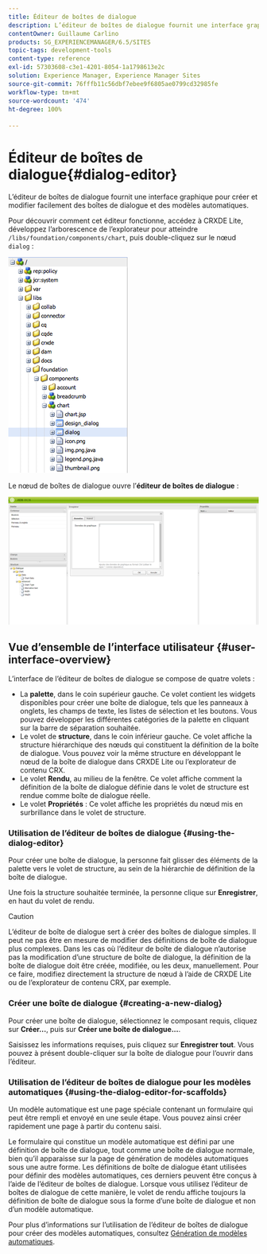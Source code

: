 ```yaml
---
title: Éditeur de boîtes de dialogue
description: L’éditeur de boîtes de dialogue fournit une interface graphique pour créer et modifier facilement des boîtes de dialogue et des modèles automatiques.
contentOwner: Guillaume Carlino
products: SG_EXPERIENCEMANAGER/6.5/SITES
topic-tags: development-tools
content-type: reference
exl-id: 57303608-c3e1-4201-8054-1a1798613e2c
solution: Experience Manager, Experience Manager Sites
source-git-commit: 76fffb11c56dbf7ebee9f6805ae0799cd32985fe
workflow-type: tm+mt
source-wordcount: '474'
ht-degree: 100%

---
```


# Éditeur de boîtes de dialogue{#dialog-editor}

L’éditeur de boîtes de dialogue fournit une interface graphique pour créer et modifier facilement des boîtes de dialogue et des modèles automatiques.

Pour découvrir comment cet éditeur fonctionne, accédez à CRXDE Lite, développez l’arborescence de l’explorateur pour atteindre `/libs/foundation/components/chart`, puis double-cliquez sur le nœud `dialog` :

![chlimage_1-247](assets/chlimage_1-247.png)

Le nœud de boîtes de dialogue ouvre l’**éditeur de boîtes de dialogue** :

![screen_shot_2012-02-01at25033pm](assets/screen_shot_2012-02-01at25033pm.png)

## Vue d’ensemble de l’interface utilisateur {#user-interface-overview}

L’interface de l’éditeur de boîtes de dialogue se compose de quatre volets :

* La **palette**, dans le coin supérieur gauche. Ce volet contient les widgets disponibles pour créer une boîte de dialogue, tels que les panneaux à onglets, les champs de texte, les listes de sélection et les boutons. Vous pouvez développer les différentes catégories de la palette en cliquant sur la barre de séparation souhaitée.
* Le volet de **structure**, dans le coin inférieur gauche. Ce volet affiche la structure hiérarchique des nœuds qui constituent la définition de la boîte de dialogue. Vous pouvez voir la même structure en développant le nœud de la boîte de dialogue dans CRXDE Lite ou l’explorateur de contenu CRX.
* Le volet **Rendu**, au milieu de la fenêtre. Ce volet affiche comment la définition de la boîte de dialogue définie dans le volet de structure est rendue comme boîte de dialogue réelle.
* Le volet **Propriétés** : Ce volet affiche les propriétés du nœud mis en surbrillance dans le volet de structure.

### Utilisation de l’éditeur de boîtes de dialogue {#using-the-dialog-editor}

Pour créer une boîte de dialogue, la personne fait glisser des éléments de la palette vers le volet de structure, au sein de la hiérarchie de définition de la boîte de dialogue.

Une fois la structure souhaitée terminée, la personne clique sur **Enregistrer**, en haut du volet de rendu.

>[!CAUTION]
>
>L’éditeur de boîte de dialogue sert à créer des boîtes de dialogue simples. Il peut ne pas être en mesure de modifier des définitions de boîte de dialogue plus complexes. Dans les cas où l’éditeur de boîte de dialogue n’autorise pas la modification d’une structure de boîte de dialogue, la définition de la boîte de dialogue doit être créée, modifiée, ou les deux, manuellement. Pour ce faire, modifiez directement la structure de nœud à l’aide de CRXDE Lite ou de l’explorateur de contenu CRX, par exemple.

### Créer une boîte de dialogue {#creating-a-new-dialog}

Pour créer une boîte de dialogue, sélectionnez le composant requis, cliquez sur **Créer...**, puis sur **Créer une boîte de dialogue...**.

Saisissez les informations requises, puis cliquez sur **Enregistrer tout**. Vous pouvez à présent double-cliquer sur la boîte de dialogue pour l’ouvrir dans l’éditeur.

### Utilisation de l’éditeur de boîtes de dialogue pour les modèles automatiques {#using-the-dialog-editor-for-scaffolds}

Un modèle automatique est une page spéciale contenant un formulaire qui peut être rempli et envoyé en une seule étape. Vous pouvez ainsi créer rapidement une page à partir du contenu saisi.

Le formulaire qui constitue un modèle automatique est défini par une définition de boîte de dialogue, tout comme une boîte de dialogue normale, bien qu’il apparaisse sur la page de génération de modèles automatiques sous une autre forme. Les définitions de boîte de dialogue étant utilisées pour définir des modèles automatiques, ces derniers peuvent être conçus à l’aide de l’éditeur de boîtes de dialogue. Lorsque vous utilisez l’éditeur de boîtes de dialogue de cette manière, le volet de rendu affiche toujours la définition de boîte de dialogue sous la forme d’une boîte de dialogue et non d’un modèle automatique.

Pour plus d’informations sur l’utilisation de l’éditeur de boîtes de dialogue pour créer des modèles automatiques, consultez [Génération de modèles automatiques](/help/sites-authoring/scaffolding.md).
